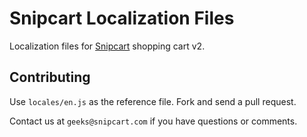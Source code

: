 Snipcart Localization Files
===========================

Localization files for [Snipcart](https://snipcart.com) shopping cart v2.

Contributing
------------

Use `locales/en.js` as the reference file. Fork and send a pull request.

Contact us at `geeks@snipcart.com` if you have questions or comments.
